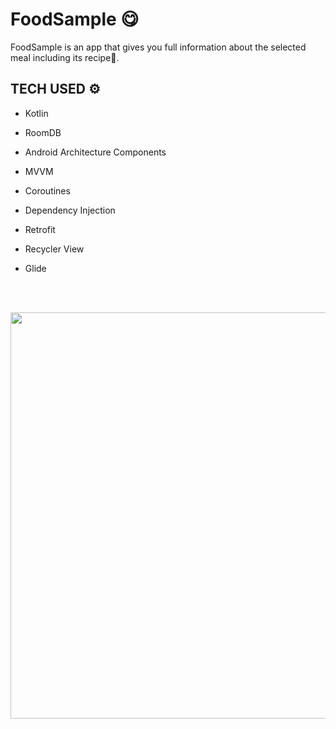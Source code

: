 # FoodSample 😋

FoodSample is an app that gives you full information about the selected meal including its recipe🍦.

## TECH USED ⚙
 - Kotlin
 - RoomDB
 - Android Architecture Components 
 - MVVM
 - Coroutines
 - Dependency Injection
 - Retrofit
 - Recycler View
 - Glide

   <br><br>
  
  <img width=650 src="https://user-images.githubusercontent.com/94545831/184167042-c5fd862b-149b-45de-ae2c-d29799b3c007.png">


  <br><br>
